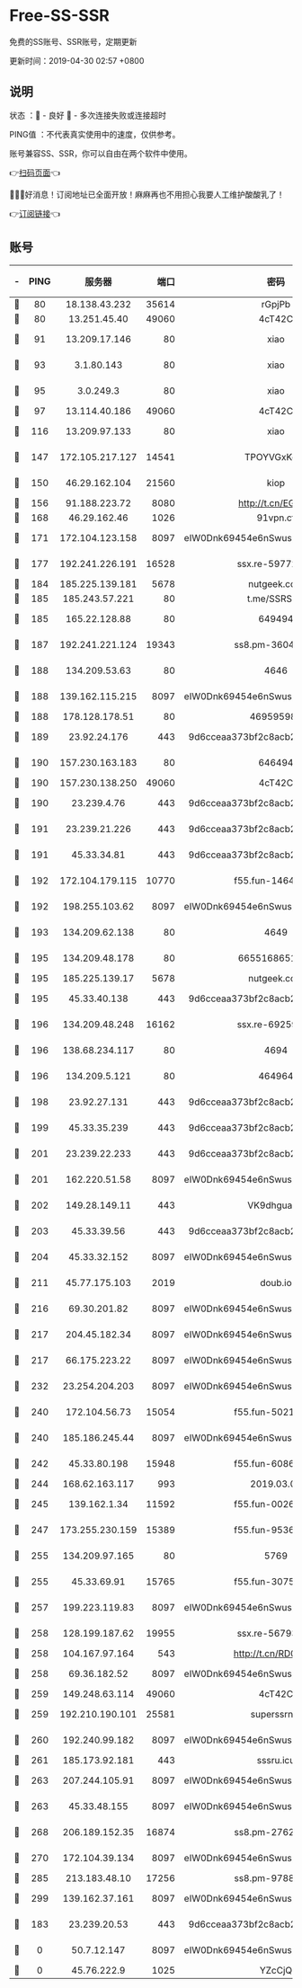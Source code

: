 # Free-SS-SSR

免费的SS账号、SSR账号，定期更新

更新时间：2019-04-30 02:57 +0800

## 说明

状态     ：🙂 - 良好 🙁 - 多次连接失败或连接超时

PING值   ：不代表真实使用中的速度，仅供参考。

账号兼容SS、SSR，你可以自由在两个软件中使用。

👉[扫码页面](https://liesauer.github.io/Free-SS-SSR/)👈

🎉🎉🎉好消息！订阅地址已全面开放！麻麻再也不用担心我要人工维护酸酸乳了！

👉[订阅链接](https://www.liesauer.net/yogurt/subscribe?ACCESS_TOKEN=DAYxR3mMaZAsaqUb)👈

## 账号

|-|PING|服务器|端口|密码|加密方式|区域|
|:----:|:----:|:-----:|-----:|:----:|:----:|:----:|
|🙂|80|18.138.43.232|35614|rGpjPb|rc4-md5|SG|
|🙂|80|13.251.45.40|49060|4cT42C|chacha20|SG|
|🙂|91|13.209.17.146|80|xiao|aes-128-ctr|KR|
|🙂|93|3.1.80.143|80|xiao|aes-128-ctr|SG|
|🙂|95|3.0.249.3|80|xiao|aes-128-ctr|SG|
|🙂|97|13.114.40.186|49060|4cT42C|chacha20|JP|
|🙂|116|13.209.97.133|80|xiao|aes-128-ctr|KR|
|🙂|147|172.105.217.127|14541|TPOYVGxKglpi|aes-256-cfb|JP|
|🙂|150|46.29.162.104|21560|kiop|aes-128-ctr|RU|
|🙂|156|91.188.223.72|8080|http://t.cn/EGJIyrl|rc4-md5|RU|
|🙂|168|46.29.162.46|1026|91vpn.cf|rc4-md5|RU|
|🙂|171|172.104.123.158|8097|eIW0Dnk69454e6nSwuspv9DmS201tQ0D|aes-256-cfb|JP|
|🙂|177|192.241.226.191|16528|ssx.re-59772119|aes-256-cfb|US|
|🙂|184|185.225.139.181|5678|nutgeek.com|rc4-md5|US|
|🙂|185|185.243.57.221|80|t.me/SSRSUB|rc4-md5|US|
|🙂|185|165.22.128.88|80|649494|aes-256-cfb|US|
|🙂|187|192.241.221.124|19343|ss8.pm-36040767|aes-256-cfb|US|
|🙂|188|134.209.53.63|80|4646|aes-256-cfb|US|
|🙂|188|139.162.115.215|8097|eIW0Dnk69454e6nSwuspv9DmS201tQ0D|aes-256-cfb|JP|
|🙂|188|178.128.178.51|80|469595985|chacha20|US|
|🙂|189|23.92.24.176|443|9d6cceaa373bf2c8acb22e60b6a58be6|aes-256-cfb|US|
|🙂|190|157.230.163.183|80|646494|aes-256-cfb|US|
|🙂|190|157.230.138.250|49060|4cT42C|chacha20|US|
|🙂|190|23.239.4.76|443|9d6cceaa373bf2c8acb22e60b6a58be6|aes-256-cfb|US|
|🙂|191|23.239.21.226|443|9d6cceaa373bf2c8acb22e60b6a58be6|aes-256-cfb|US|
|🙂|191|45.33.34.81|443|9d6cceaa373bf2c8acb22e60b6a58be6|aes-256-cfb|US|
|🙂|192|172.104.179.115|10770|f55.fun-14642763|aes-256-cfb|SG|
|🙂|192|198.255.103.62|8097|eIW0Dnk69454e6nSwuspv9DmS201tQ0D|aes-256-cfb|US|
|🙂|193|134.209.62.138|80|4649|aes-256-cfb|US|
|🙂|195|134.209.48.178|80|6655168651651|aes-256-cfb|US|
|🙂|195|185.225.139.17|5678|nutgeek.com|rc4-md5|US|
|🙂|195|45.33.40.138|443|9d6cceaa373bf2c8acb22e60b6a58be6|aes-256-cfb|US|
|🙂|196|134.209.48.248|16162|ssx.re-69259118|aes-256-cfb|US|
|🙂|196|138.68.234.117|80|4694|aes-256-cfb|US|
|🙂|196|134.209.5.121|80|464964|aes-256-cfb|US|
|🙂|198|23.92.27.131|443|9d6cceaa373bf2c8acb22e60b6a58be6|aes-256-cfb|US|
|🙂|199|45.33.35.239|443|9d6cceaa373bf2c8acb22e60b6a58be6|aes-256-cfb|US|
|🙂|201|23.239.22.233|443|9d6cceaa373bf2c8acb22e60b6a58be6|aes-256-cfb|US|
|🙂|201|162.220.51.58|8097|eIW0Dnk69454e6nSwuspv9DmS201tQ0D|aes-256-cfb|US|
|🙂|202|149.28.149.11|443|VK9dhgualsL|aes-256-cfb|SG|
|🙂|203|45.33.39.56|443|9d6cceaa373bf2c8acb22e60b6a58be6|aes-256-cfb|US|
|🙂|204|45.33.32.152|8097|eIW0Dnk69454e6nSwuspv9DmS201tQ0D|aes-256-cfb|US|
|🙂|211|45.77.175.103|2019|doub.io|aes-128-ctr|SG|
|🙂|216|69.30.201.82|8097|eIW0Dnk69454e6nSwuspv9DmS201tQ0D|aes-256-cfb|US|
|🙂|217|204.45.182.34|8097|eIW0Dnk69454e6nSwuspv9DmS201tQ0D|aes-256-cfb|US|
|🙂|217|66.175.223.22|8097|eIW0Dnk69454e6nSwuspv9DmS201tQ0D|aes-256-cfb|US|
|🙂|232|23.254.204.203|8097|eIW0Dnk69454e6nSwuspv9DmS201tQ0D|aes-256-cfb|US|
|🙂|240|172.104.56.73|15054|f55.fun-50211311|aes-256-cfb|SG|
|🙂|240|185.186.245.44|8097|eIW0Dnk69454e6nSwuspv9DmS201tQ0D|aes-256-cfb|NL|
|🙂|242|45.33.80.198|15948|f55.fun-60869852|aes-256-cfb|US|
|🙂|244|168.62.163.117|993|2019.03.07|rc4-md5|US|
|🙂|245|139.162.1.34|11592|f55.fun-00269267|aes-256-cfb|SG|
|🙂|247|173.255.230.159|15389|f55.fun-95366694|aes-256-cfb|US|
|🙂|255|134.209.97.165|80|5769|aes-256-cfb|SG|
|🙂|255|45.33.69.91|15765|f55.fun-30757025|aes-256-cfb|US|
|🙂|257|199.223.119.83|8097|eIW0Dnk69454e6nSwuspv9DmS201tQ0D|aes-256-cfb|US|
|🙂|258|128.199.187.62|19955|ssx.re-56793090|aes-256-cfb|SG|
|🙂|258|104.167.97.164|543|http://t.cn/RD0D7sx|rc4-md5|CA|
|🙂|258|69.36.182.52|8097|eIW0Dnk69454e6nSwuspv9DmS201tQ0D|aes-256-cfb|US|
|🙂|259|149.248.63.114|49060|4cT42C|chacha20|CA|
|🙂|259|192.210.190.101|25581|superssrnet|aes-256-cfb|US|
|🙂|260|192.240.99.182|8097|eIW0Dnk69454e6nSwuspv9DmS201tQ0D|aes-256-cfb|US|
|🙂|261|185.173.92.181|443|sssru.icu|rc4-md5|RU|
|🙂|263|207.244.105.91|8097|eIW0Dnk69454e6nSwuspv9DmS201tQ0D|aes-256-cfb|US|
|🙂|263|45.33.48.155|8097|eIW0Dnk69454e6nSwuspv9DmS201tQ0D|aes-256-cfb|US|
|🙂|268|206.189.152.35|16874|ss8.pm-27627125|aes-256-cfb|SG|
|🙂|270|172.104.39.134|8097|eIW0Dnk69454e6nSwuspv9DmS201tQ0D|aes-256-cfb|SG|
|🙂|285|213.183.48.10|17256|ss8.pm-97889223|rc4-md5|RU|
|🙂|299|139.162.37.161|8097|eIW0Dnk69454e6nSwuspv9DmS201tQ0D|aes-256-cfb|SG|
|🙂|183|23.239.20.53|443|9d6cceaa373bf2c8acb22e60b6a58be6|aes-256-cfb|US|
|🙁|0|50.7.12.147|8097|eIW0Dnk69454e6nSwuspv9DmS201tQ0D|aes-256-cfb|US|
|🙁|0|45.76.222.9|1025|YZcCjQ|rc4-md5|JP|
